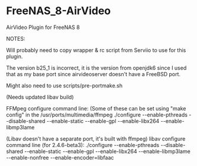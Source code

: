 FreeNAS_8-AirVideo
==================

AirVideo Plugin for FreeNAS 8

NOTES:

Will probably need to copy wrapper & rc script from Serviio to use for this plugin.

The version b25_1 is incorrect, it is the version from openjdk6 since I used that as my base port since airvideoserver
doesn't have a FreeBSD port.

Might also need to use scripts/pre-portmake.sh

(Needs updated libav build) 

FFMpeg configure command line: 
(Some of these can be set using "make config" in the /usr/ports/multimedia/ffmpeg
./configure --enable-pthreads --disable-shared --enable-static --enable-gpl --enable-libx264 --enable-libmp3lame 

(Libav doesn't have a separate port, it's built with ffmpeg)
libav configure command line (for 2.4.6-beta3): 
./configure --enable-pthreads --disable-shared --enable-static --enable-gpl --enable-libx264 --enable-libmp3lame --enable-nonfree --enable-encoder=libfaac 

